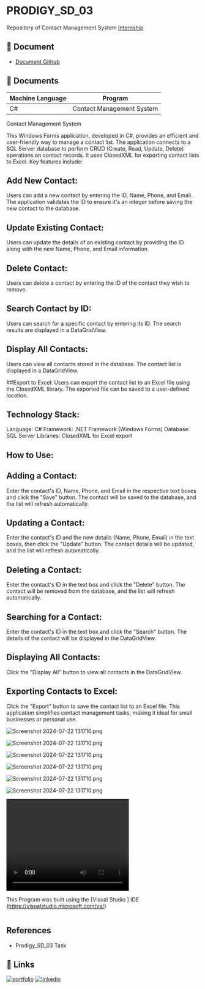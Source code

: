 
# PRODIGY_SD_03

Repository of Contact Management System
[Internship](https://github.com/LizzyTrevisan/Prodigy_SD_03/tree/main)



## 📑 Document
- [Document Github](https://github.com/LizzyTrevisan/Prodigy_SD_03/tree/main)

## 📔 Documents

| Machine Language | Program |
| ------- | ------------ |
| C# |   Contact Management System


Contact Management System

This Windows Forms application, developed in C#, provides an efficient and user-friendly way to manage a contact list. The application connects to a SQL Server database to perform CRUD (Create, Read, Update, Delete) operations on contact records. It uses ClosedXML for exporting contact lists to Excel. Key features include:

## Add New Contact: 
Users can add a new contact by entering the ID, Name, Phone, and Email. The application validates the ID to ensure it's an integer before saving the new contact to the database.

## Update Existing Contact: 
Users can update the details of an existing contact by providing the ID along with the new Name, Phone, and Email information.

## Delete Contact: 
Users can delete a contact by entering the ID of the contact they wish to remove.

## Search Contact by ID: 
Users can search for a specific contact by entering its ID. The search results are displayed in a DataGridView.

## Display All Contacts: 
Users can view all contacts stored in the database. The contact list is displayed in a DataGridView.

##Export to Excel: 
Users can export the contact list to an Excel file using the ClosedXML library. The exported file can be saved to a user-defined location.

## Technology Stack:

Language: C#
Framework: .NET Framework (Windows Forms)
Database: SQL Server
Libraries: ClosedXML for Excel export

## How to Use:

## Adding a Contact: 
Enter the contact's ID, Name, Phone, and Email in the respective text boxes and click the "Save" button. The contact will be saved to the database, and the list will refresh automatically.

## Updating a Contact: 
Enter the contact's ID and the new details (Name, Phone, Email) in the text boxes, then click the "Update" button. The contact details will be updated, and the list will refresh automatically.

## Deleting a Contact: 
Enter the contact's ID in the text box and click the "Delete" button. The contact will be removed from the database, and the list will refresh automatically.

## Searching for a Contact: 
Enter the contact's ID in the text box and click the "Search" button. The details of the contact will be displayed in the DataGridView.

## Displaying All Contacts: 
Click the "Display All" button to view all contacts in the DataGridView.

## Exporting Contacts to Excel: 
Click the "Export" button to save the contact list to an Excel file.
This application simplifies contact management tasks, making it ideal for small businesses or personal use.


![Screenshot 2024-07-22 131710.png](https://github.com/LizzyTrevisan/Prodigy_SD_03/blob/main/Screenshot%202024-07-22%20220255.png)

![Screenshot 2024-07-22 131710.png](https://raw.githubusercontent.com/LizzyTrevisan/Prodigy_SD_03/main/Screenshot%202024-07-22%20220311.png)

![Screenshot 2024-07-22 131710.png](https://raw.githubusercontent.com/LizzyTrevisan/Prodigy_SD_03/main/Screenshot%202024-07-22%20220357.png)

![Screenshot 2024-07-22 131710.png](https://raw.githubusercontent.com/LizzyTrevisan/Prodigy_SD_03/main/Screenshot%202024-07-22%20220420.png)

![Screenshot 2024-07-22 131710.png](https://raw.githubusercontent.com/LizzyTrevisan/Prodigy_SD_03/main/Screenshot%202024-07-22%20220431.png)

![Screenshot 2024-07-22 131710.png](https://raw.githubusercontent.com/LizzyTrevisan/Prodigy_SD_03/main/Screenshot%202024-07-22%20220454.png)


<video width="320" height="240" controls>
  <source src="video.mov" type="video/mp4">
</video>


This Program was built using the [Visual Studio ] IDE (https://visualstudio.microsoft.com/vs/)
```

```
## References
- Prodigy_SD_03 Task

## 🔗 Links
[![portfolio](https://img.shields.io/badge/my_portfolio-000?style=for-the-badge&logo=ko-fi&logoColor=white)](https://leizianetrevisan.notion.site/Hello-I-m-Leiziane-3801bd1694ac46f8a28fddcca61fe34e/)
[![linkedin](https://img.shields.io/badge/linkedin-0A66C2?style=for-the-badge&logo=linkedin&logoColor=white)](https://www.linkedin.com/)

